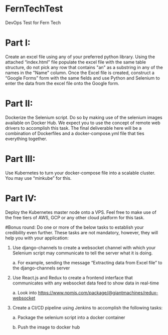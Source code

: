 # FernTechTest
DevOps Test for Fern Tech


# Part I:
Create an excel file using any of your preferred python library. Using the attached “index.html” file populate the excel file with the same table structure, do not pick any row that contains "an" as a substring in any of the names in the "Name" column. Once the Excel file is created, construct a “Google Forms” form with the same fields and use Python and Selenium to enter the data from the excel file onto the Google form.

# Part II:
Dockerize the Selenium script. Do so by making use of the selenium images available on Docker Hub. We expect you to use the concept of remote web drivers to accomplish this task. The final deliverable here will be a combination of Dockerfiles and a docker-compose.yml file that ties everything together.

# Part III:
Use Kubernetes to turn your docker-compose file into a scalable cluster. You may use “minkube” for this.

# Part IV:
Deploy the Kubernetes master node onto a VPS. Feel free to make use of the free tiers of AWS, GCP or any other cloud platform for this task.

#Bonus round:
Do one or more of the below tasks to establish your credibility even further. These tasks are not mandatory, however, they will help you with your application:


1. Use django-channels to create a websocket channel with which your Selenium script may communicate to tell the server what it is doing.

      a. For example, sending the message “Extracting data from Excel file” to the django-channels server


2. Use React.js and Redux to create a frontend interface that communicates with any websocket data feed to show data in real-time


      a. Look into https://www.npmjs.com/package/@giantmachines/redux-websocket


3. Create a CI/CD pipeline using Jenkins to accomplish the following tasks:


      a. Package the selenium script into a docker container
      
      
      b. Push the image to docker hub

